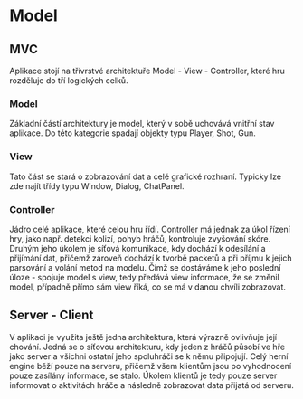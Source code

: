 # Model #

## MVC ##

Aplikace stojí na třívrstvé architektuře Model - View - Controller, které hru rozděluje do tří logických celků.

### Model ###

Základní částí architektury je model, který v sobě uchovává vnitřní stav aplikace. Do této kategorie spadají objekty typu Player, Shot, Gun.

### View ###

Tato část se stará o zobrazování dat a celé grafické rozhraní. Typicky lze zde najít třídy typu Window, Dialog, ChatPanel.

### Controller ###

Jádro celé aplikace, které celou hru řídí. Controller má jednak za úkol řízení hry, jako např. detekci kolizí, pohyb hráčů, kontroluje zvyšování skóre. Druhým jeho úkolem je síťová komunikace, kdy dochází k odesílání a přijímání dat, přičemž zároveň dochází k tvorbě packetů a při příjmu k jejich parsování a volání metod na modelu. Čímž se dostáváme k jeho poslední úloze - spojuje model s view, tedy předává view informace, že se změnil model, případně přímo sám view říká, co se má v danou chvíli zobrazovat.

## Server - Client ##

V aplikaci je využita ještě jedna architektura, která výrazně ovlivňuje její chování. Jedná se o síťovou architekturu, kdy jeden z hráčů působí ve hře jako server a všichni ostatní jeho spoluhráči se k němu připojují. Celý herní engine běží pouze na serveru, přičemž všem klientům jsou po vyhodnocení pouze zasílány informace, se stalo. Úkolem klientů je tedy pouze server informovat o aktivitách hráče a následně zobrazovat data přijatá od serveru.